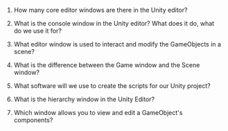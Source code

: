1. How many core editor windows are there in the Unity editor?



2. What is the console window in the Unity editor? What does it do, what do we use it for?



3. What editor window is used to interact and modify the GameObjects in a scene?



4. What is the difference between the Game window and the Scene window?



5. What software will we use to create the scripts for our Unity project?



6. What is the hierarchy window in the Unity Editor?



7. Which window allows you to view and edit a GameObject's components?